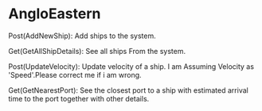 # AngloEastern

Post(AddNewShip): Add ships to the system.        

Get(GetAllShipDetails): See all ships From the system.

Post(UpdateVelocity): Update velocity of a ship. I am Assuming Velocity as 'Speed'.Please correct me if i am wrong.

Get(GetNearestPort): See the closest port to a ship with estimated arrival time to the port together with other details.

